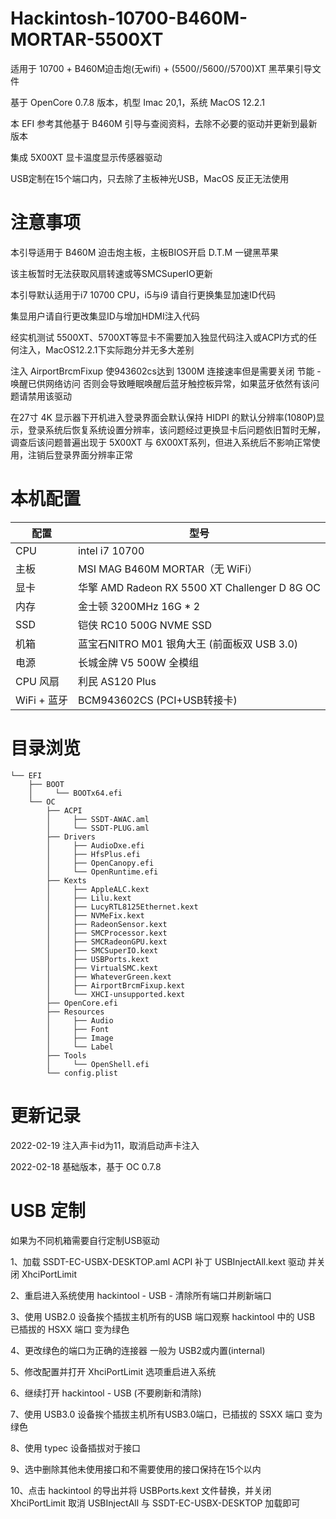 # Hackintosh-10700-B460M-MORTAR-5500XT

适用于 10700 + B460M迫击炮(无wifi) + (5500//5600//5700)XT 黑苹果引导文件 

基于 OpenCore 0.7.8 版本，机型 Imac 20,1，系统 MacOS 12.2.1

本 EFI 参考其他基于 B460M 引导与查阅资料，去除不必要的驱动并更新到最新版本

集成 5X00XT 显卡温度显示传感器驱动

USB定制在15个端口内，只去除了主板神光USB，MacOS 反正无法使用

# 注意事项

本引导适用于 B460M 迫击炮主板，主板BIOS开启 D.T.M 一键黑苹果

该主板暂时无法获取风扇转速或等SMCSuperIO更新

本引导默认适用于i7 10700 CPU，i5与i9 请自行更换集显加速ID代码

集显用户请自行更改集显ID与增加HDMI注入代码

经实机测试 5500XT、5700XT等显卡不需要加入独显代码注入或ACPI方式的任何注入，MacOS12.2.1下实际跑分并无多大差别

注入 AirportBrcmFixup 使943602cs达到 1300M 连接速率但是需要关闭 节能 - 唤醒已供网络访问 否则会导致睡眠唤醒后蓝牙触控板异常，如果蓝牙依然有该问题请禁用该驱动

在27寸 4K 显示器下开机进入登录界面会默认保持 HIDPI 的默认分辨率(1080P)显示，登录系统后恢复系统设置分辨率，该问题经过更换显卡后问题依旧暂时无解，调查后该问题普遍出现于 5X00XT 与 6X00XT系列，但进入系统后不影响正常使用，注销后登录界面分辨率正常


# 本机配置

| 配置        | 型号                                          |
|-----------|---------------------------------------------|
| CPU       | intel i7 10700                              |
| 主板        | MSI MAG B460M MORTAR（无 WiFi）                |
| 显卡        | 华擎 AMD Radeon RX 5500 XT Challenger D 8G OC |
| 内存        | 金士顿 3200MHz 16G * 2                         |
| SSD       | 铠侠 RC10 500G NVME SSD                       |
| 机箱        | 蓝宝石NITRO M01 银角大王 (前面板双 USB 3.0)            |
| 电源        | 长城金牌 V5 500W 全模组                            |
| CPU 风扇    | 利民 AS120 Plus                               |
| WiFi + 蓝牙 | BCM943602CS (PCI+USB转接卡)                    |


# 目录浏览

```
└── EFI
    ├── BOOT
    │     └── BOOTx64.efi
    └── OC
        ├── ACPI
        │     ├── SSDT-AWAC.aml
        │     └── SSDT-PLUG.aml
        ├── Drivers
        │     ├── AudioDxe.efi
        │     ├── HfsPlus.efi
        │     ├── OpenCanopy.efi
        │     └── OpenRuntime.efi
        ├── Kexts
        │     ├── AppleALC.kext
        │     ├── Lilu.kext
        │     ├── LucyRTL8125Ethernet.kext
        │     ├── NVMeFix.kext
        │     ├── RadeonSensor.kext
        │     ├── SMCProcessor.kext
        │     ├── SMCRadeonGPU.kext
        │     ├── SMCSuperIO.kext
        │     ├── USBPorts.kext
        │     ├── VirtualSMC.kext
        │     ├── WhateverGreen.kext
        │     ├── AirportBrcmFixup.kext
        │     └── XHCI-unsupported.kext
        ├── OpenCore.efi
        ├── Resources
        │     ├── Audio
        │     ├── Font
        │     ├── Image
        │     └── Label
        ├── Tools
        │     └── OpenShell.efi
        └── config.plist

```

# 更新记录

2022-02-19
注入声卡id为11，取消启动声卡注入

2022-02-18
基础版本，基于 OC 0.7.8



# USB 定制

如果为不同机箱需要自行定制USB驱动

1、加载 SSDT-EC-USBX-DESKTOP.aml ACPI 补丁 USBInjectAll.kext 驱动 并关闭 XhciPortLimit

2、重启进入系统使用 hackintool - USB - 清除所有端口并刷新端口

3、使用 USB2.0 设备挨个插拔主机所有的USB 端口观察 hackintool 中的 USB 已插拔的 HSXX 端口 变为绿色

4、更改绿色的端口为正确的连接器 一般为 USB2或内置(internal)

5、修改配置并打开 XhciPortLimit 选项重启进入系统

6、继续打开 hackintool - USB (不要刷新和清除)

7、使用 USB3.0 设备挨个插拔主机所有USB3.0端口，已插拔的 SSXX 端口 变为绿色

8、使用 typec 设备插拔对于接口

9、选中删除其他未使用接口和不需要使用的接口保持在15个以内

10、点击 hackintool 的导出并将 USBPorts.kext 文件替换，并关闭 XhciPortLimit 取消 USBInjectAll 与 SSDT-EC-USBX-DESKTOP 加载即可
